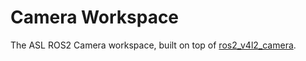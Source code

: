 # Camera Workspace
The ASL ROS2 Camera workspace, built on top of [ros2_v4l2_camera](https://gitlab.com/boldhearts/ros2_v4l2_camera).
